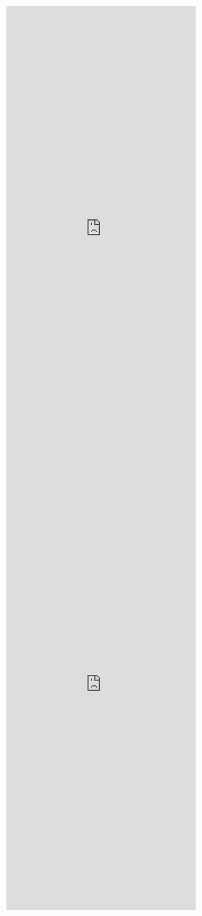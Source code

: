<iframe src="https://raw.githubusercontent.com/parastyle/SQL-Mini/master/SQL%2Bpresentation.html"
        height="1200" width="100%"
        scrolling="no" seamless="seamless"
        frameBorder="0"
        align="center"></iframe>


<iframe src="https://github.com/parastyle/SQL-Mini/blob/master/SQL%2Bpresentation.ipynb"
        height="1200" width="100%"
        scrolling="no" seamless="seamless"
        frameBorder="0"
        align="center"></iframe>
